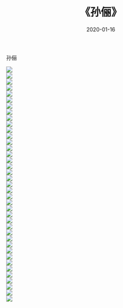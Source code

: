 ﻿---
layout: post
title:  《孙俪》
date:   2020-01-16
img: http://pic.660000.xyz/1:/壁纸/明星魅力/华人明星/孙俪/000.jpg
categories: [美女, 清纯, 唯美]
---

孙俪

 ![](http://pic.660000.xyz/1:/壁纸/明星魅力/华人明星/孙俪/001.jpg) <br>![](http://pic.660000.xyz/1:/壁纸/明星魅力/华人明星/孙俪/002.jpg) <br>![](http://pic.660000.xyz/1:/壁纸/明星魅力/华人明星/孙俪/003.jpg) <br>![](http://pic.660000.xyz/1:/壁纸/明星魅力/华人明星/孙俪/004.jpg) <br>![](http://pic.660000.xyz/1:/壁纸/明星魅力/华人明星/孙俪/005.jpg) <br>![](http://pic.660000.xyz/1:/壁纸/明星魅力/华人明星/孙俪/006.jpg) <br>![](http://pic.660000.xyz/1:/壁纸/明星魅力/华人明星/孙俪/007.jpg) <br>![](http://pic.660000.xyz/1:/壁纸/明星魅力/华人明星/孙俪/008.jpg) <br>![](http://pic.660000.xyz/1:/壁纸/明星魅力/华人明星/孙俪/009.jpg) <br>![](http://pic.660000.xyz/1:/壁纸/明星魅力/华人明星/孙俪/010.jpg) <br>![](http://pic.660000.xyz/1:/壁纸/明星魅力/华人明星/孙俪/011.jpg) <br>![](http://pic.660000.xyz/1:/壁纸/明星魅力/华人明星/孙俪/012.jpg) <br>![](http://pic.660000.xyz/1:/壁纸/明星魅力/华人明星/孙俪/013.jpg) <br>![](http://pic.660000.xyz/1:/壁纸/明星魅力/华人明星/孙俪/014.jpg) <br>![](http://pic.660000.xyz/1:/壁纸/明星魅力/华人明星/孙俪/015.jpg) <br>![](http://pic.660000.xyz/1:/壁纸/明星魅力/华人明星/孙俪/016.jpg) <br>![](http://pic.660000.xyz/1:/壁纸/明星魅力/华人明星/孙俪/017.jpg) <br>![](http://pic.660000.xyz/1:/壁纸/明星魅力/华人明星/孙俪/018.jpg) <br>![](http://pic.660000.xyz/1:/壁纸/明星魅力/华人明星/孙俪/019.jpg) <br>![](http://pic.660000.xyz/1:/壁纸/明星魅力/华人明星/孙俪/020.jpg) <br>![](http://pic.660000.xyz/1:/壁纸/明星魅力/华人明星/孙俪/021.jpg) <br>![](http://pic.660000.xyz/1:/壁纸/明星魅力/华人明星/孙俪/022.jpg) <br>![](http://pic.660000.xyz/1:/壁纸/明星魅力/华人明星/孙俪/023.jpg) <br>![](http://pic.660000.xyz/1:/壁纸/明星魅力/华人明星/孙俪/024.jpg) <br>![](http://pic.660000.xyz/1:/壁纸/明星魅力/华人明星/孙俪/025.jpg) <br>![](http://pic.660000.xyz/1:/壁纸/明星魅力/华人明星/孙俪/026.jpg) <br>![](http://pic.660000.xyz/1:/壁纸/明星魅力/华人明星/孙俪/027.jpg) <br>![](http://pic.660000.xyz/1:/壁纸/明星魅力/华人明星/孙俪/028.jpg) <br>![](http://pic.660000.xyz/1:/壁纸/明星魅力/华人明星/孙俪/029.jpg) <br>![](http://pic.660000.xyz/1:/壁纸/明星魅力/华人明星/孙俪/030.jpg) <br>![](http://pic.660000.xyz/1:/壁纸/明星魅力/华人明星/孙俪/031.jpg) <br>![](http://pic.660000.xyz/1:/壁纸/明星魅力/华人明星/孙俪/032.jpg) <br>![](http://pic.660000.xyz/1:/壁纸/明星魅力/华人明星/孙俪/033.jpg) <br>![](http://pic.660000.xyz/1:/壁纸/明星魅力/华人明星/孙俪/034.jpg) <br>![](http://pic.660000.xyz/1:/壁纸/明星魅力/华人明星/孙俪/035.jpg) <br>![](http://pic.660000.xyz/1:/壁纸/明星魅力/华人明星/孙俪/036.jpg) <br>![](http://pic.660000.xyz/1:/壁纸/明星魅力/华人明星/孙俪/037.jpg) <br>![](http://pic.660000.xyz/1:/壁纸/明星魅力/华人明星/孙俪/038.jpg) <br>![](http://pic.660000.xyz/1:/壁纸/明星魅力/华人明星/孙俪/039.jpg) <br>